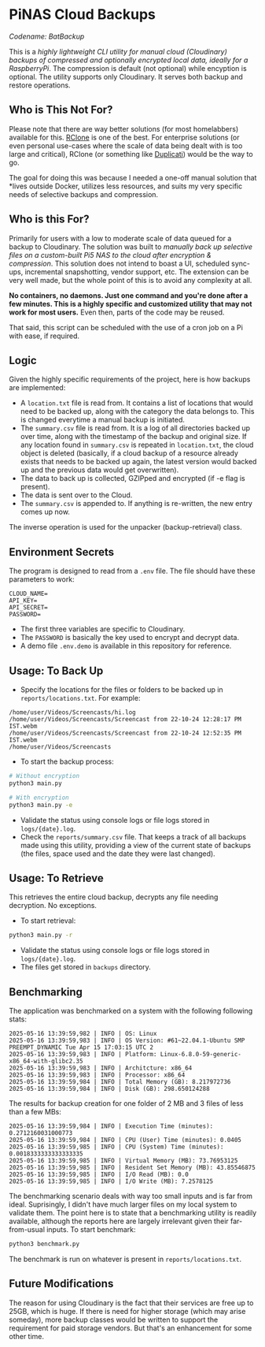 # PiNAS Cloud Backups

*Codename: BatBackup*

This is a *highly lightweight CLI utility for manual cloud (Cloudinary) backups of compressed and optionally encrypted local data, ideally for a RaspberryPi*. The compression is default (not optional) while encyption is optional. The utility supports only Cloudinary. It serves both backup and restore operations.


## Who is This Not For?

Please note that there are way better solutions (for most homelabbers) available for this. <a href="https://rclone.org/">RClone</a> is one of the best. For enterprise solutions (or even personal use-cases where the scale of data being dealt with is too large and critical), RClone (or something like <a href="https://github.com/duplicati/duplicati">Duplicati</a>) would be the way to go.

The goal for doing this was because I needed a one-off manual solution that *lives outside Docker, utilizes less resources, and suits my very specific needs of selective backups and compression.


## Who is this For?

Primarily for users with a low to moderate scale of data queued for a backup to Cloudinary. The solution was built to *manually back up selective files on a custom-built Pi5 NAS to the cloud after encryption & compression*.
This solution does not intend to boast a UI, scheduled sync-ups, incremental snapshotting, vendor support, etc. The extension can be very well made, but the whole point of this is to avoid any complexity at all.

**No containers, no daemons. Just one command and you're done after a few minutes. This is a highly specific and customized utility that may not work for most users.** Even then, parts of the code may be reused.

That said, this script can be scheduled with the use of a cron job on a Pi with ease, if required.


## Logic

Given the highly specific requirements of the project, here is how backups are implemented:
- A `location.txt` file is read from. It contains a list of locations that would need to be backed up, along with the category the data belongs to. This is changed everytime a manual backup is initiated.
- The `summary.csv` file is read from. It is a log of all directories backed up over time, along with the timestamp of the backup and original size. If any location found in `summary.csv` is repeated in `location.txt`, the cloud object is deleted (basically, if a cloud backup of a resource already exists that needs to be backed up again, the latest version would backed up and the previous data would get overwritten).
- The data to back up is collected, GZIPped and encrypted (if -e flag is present).
- The data is sent over to the Cloud.
- The `summary.csv` is appended to. If anything is re-written, the new entry comes up now.

The inverse operation is used for the unpacker (backup-retrieval) class.


## Environment Secrets

The program is designed to read from a `.env` file. The file should have these parameters to work:

```
CLOUD_NAME=
API_KEY=
API_SECRET=
PASSWORD=
```

- The first three variables are specific to Cloudinary.
- The `PASSWORD` is basically the key used to encrypt and decrypt data.
- A demo file `.env.demo` is available in this repository for reference.


## Usage: To Back Up

- Specify the locations for the files or folders to be backed up in `reports/locations.txt`. For example:

```
/home/user/Videos/Screencasts/hi.log
/home/user/Videos/Screencasts/Screencast from 22-10-24 12:28:17 PM IST.webm
/home/user/Videos/Screencasts/Screencast from 22-10-24 12:52:35 PM IST.webm
/home/user/Videos/Screencasts

```

- To start the backup process:

```sh
# Without encryption
python3 main.py

# With encryption
python3 main.py -e
```

- Validate the status using console logs or file logs stored in `logs/{date}.log`.
- Check the `reports/summary.csv` file. That keeps a track of all backups made using this utility, providing a view of the current state of backups (the files, space used and the date they were last changed).


## Usage: To Retrieve

This retrieves the entire cloud backup, decrypts any file needing decryption. No exceptions.

- To start retrieval:

```sh
python3 main.py -r
```
- Validate the status using console logs or file logs stored in `logs/{date}.log`.
- The files get stored in `backups` directory.


## Benchmarking

The application was benchmarked on a system with the following following stats:

```
2025-05-16 13:39:59,982 | INFO | OS: Linux
2025-05-16 13:39:59,983 | INFO | OS Version: #61~22.04.1-Ubuntu SMP PREEMPT_DYNAMIC Tue Apr 15 17:03:15 UTC 2
2025-05-16 13:39:59,983 | INFO | Platform: Linux-6.8.0-59-generic-x86_64-with-glibc2.35
2025-05-16 13:39:59,983 | INFO | Architcture: x86_64
2025-05-16 13:39:59,983 | INFO | Processor: x86_64
2025-05-16 13:39:59,984 | INFO | Total Memory (GB): 8.217972736
2025-05-16 13:39:59,984 | INFO | Disk (GB): 298.650124288
```

The results for backup creation for one folder of 2 MB and 3 files of less than a few MBs:

```
2025-05-16 13:39:59,984 | INFO | Execution Time (minutes): 0.2712160031000773
2025-05-16 13:39:59,984 | INFO | CPU (User) Time (minutes): 0.0405
2025-05-16 13:39:59,985 | INFO | CPU (System) Time (minutes): 0.0018333333333333335
2025-05-16 13:39:59,985 | INFO | Virtual Memory (MB): 73.76953125
2025-05-16 13:39:59,985 | INFO | Resident Set Memory (MB): 43.85546875
2025-05-16 13:39:59,985 | INFO | I/O Read (MB): 0.0
2025-05-16 13:39:59,985 | INFO | I/O Write (MB): 7.2578125
```

The benchmarking scenario deals with way too small inputs and is far from ideal. Suprisingly, I didn't have much larger files on my local system to validate them. The point here is to state that a benchmarking utility is readily available, although the reports here are largely irrelevant given their far-from-usual inputs. To start benchmark:

```sh
python3 benchmark.py
```

The benchmark is run on whatever is present in `reports/locations.txt`.


## Future Modifications

The reason for using Cloudinary is the fact that their services are free up to 25GB, which is huge. If there is need for higher storage (which may arise someday), more backup classes would be written to support the requirement for paid storage vendors. But that's an enhancement for some other time.
